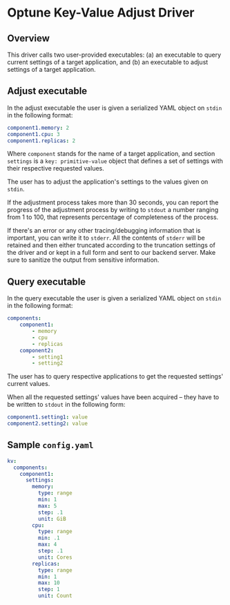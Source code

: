 # Optune Key-Value Adjust Driver
## Overview

This driver calls two user-provided executables: (a) an executable to query current settings of a target application, and (b) an executable to adjust settings of a target application.

## Adjust executable

In the adjust executable the user is given a serialized YAML object on `stdin` in the following format:
```yaml
component1.memory: 2
component1.cpu: 3
component1.replicas: 2
```

Where `component` stands for the name of a target application, and section `settings` is a `key: primitive-value` object that defines a set of settings with their respective requested values.

The user has to adjust the application's settings to the values given on `stdin`.

If the adjustment process takes more than 30 seconds, you can report the progress of the adjustment process by writing to `stdout` a number ranging from 1 to 100, that represents percentage of completeness of the process.

If there's an error or any other tracing/debugging information that is important, you can write it to `stderr`. All the contents of `stderr` will be retained and then either truncated according to the truncation settings of the driver and or kept in a full form and sent to our backend server. Make sure to sanitize the output from sensitive information.


## Query executable

In the query executable the user is given a serialized YAML object on `stdin` in the following format:
```yaml
components:
    component1:
        - memory
        - cpu
        - replicas
    component2:
        - setting1
        - setting2
```

The user has to query respective applications to get the requested settings' current values.

When all the requested settings' values have been acquired – they have to be written to `stdout` in the following form:
```yaml
component1.setting1: value
component2.setting2: value
```

## Sample `config.yaml`

```yaml
kv:
  components:
    component1:
      settings:
        memory:
          type: range
          min: 1
          max: 5
          step: .1
          unit: GiB
        cpu:
          type: range
          min: .1
          max: 4
          step: .1
          unit: Cores
        replicas:
          type: range
          min: 1
          max: 10
          step: 1
          unit: Count
```
